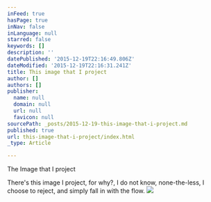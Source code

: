 ```yaml
---
inFeed: true
hasPage: true
inNav: false
inLanguage: null
starred: false
keywords: []
description: ''
datePublished: '2015-12-19T22:16:49.806Z'
dateModified: '2015-12-19T22:16:31.241Z'
title: This image that I project
author: []
authors: []
publisher:
  name: null
  domain: null
  url: null
  favicon: null
sourcePath: _posts/2015-12-19-this-image-that-i-project.md
published: true
url: this-image-that-i-project/index.html
_type: Article

---
```

The Image that I project

There's this image 
I project, for why?, 
I do not know,
none-the-less,
I choose
to reject,
and simply
fall in with the flow.
![](https://the-grid-user-content.s3-us-west-2.amazonaws.com/a552a8d0-8e0d-4b41-8445-b19ce5d82f02.jpg)